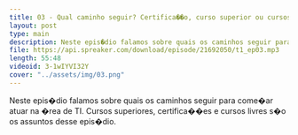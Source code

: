 ```yaml
---
title: 03 - Qual caminho seguir? Certifica��o, curso superior ou cursos livres?
layout: post
type: main
description: Neste epis�dio falamos sobre quais os caminhos seguir para come�ar atuar na �rea de TI. Cursos superiores, certifica��es e cursos livres s�o os assuntos desse epis�dio.
file: https://api.spreaker.com/download/episode/21692050/t1_ep03.mp3
length: 55:48
videoid: 3-1wIYVI32Y
cover: "../assets/img/03.png"
---
```


Neste epis�dio falamos sobre quais os caminhos seguir para come�ar atuar na �rea de TI. Cursos superiores, certifica��es e cursos livres s�o os assuntos desse epis�dio.